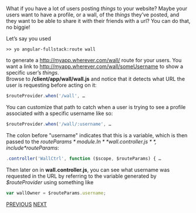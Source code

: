 What if you have a lot of users posting *things* to your website? Maybe your users want to have a profile, or a wall, of the *things* they’ve posted, and they want to be able to share it with their friends with a url? You can do that, no biggie!

Let’s say you used

	>> yo angular-fullstack:route wall

to generate a <a href="#">http://myapp.wherever.com/wall/</a> route for your users. You want a link to <a href="#">http://myapp.wherever.com/wall/someUsername</a> to show a specific user’s *things*.  
Browse to **/client/app/wall/wall.js** and notice that it detects what URL the user is requesting before acting on it:  

~~~javascript
$routeProvider.when('/wall', …
~~~
You can customize that path to catch when a user is trying to see a profile associated with a specific username like so:  

~~~javascript
$routeProvider.when('/wall/:username', …
~~~
The colon before "username" indicates that this is a variable, which is then passed to the *$routeParams* module. In **wall.controller.js**, include *$routeParams*:  

~~~javascript
.controller('WallCtrl', function ($scope, $routeParams) { …
~~~
Then later on in **wall.controller.js**, you can see what username was requested in the URL by referring to the variable generated by *$routeProvider* using something like  

~~~javascript
var wallOwner = $routeParams.username;
~~~

[PREVIOUS](https://github.com/FreeCodeCamp/FreeCodeCamp/wiki/Quick-tip-keep-data-in-sync)
[NEXT](https://github.com/FreeCodeCamp/FreeCodeCamp/wiki/More-useful-APIs)
